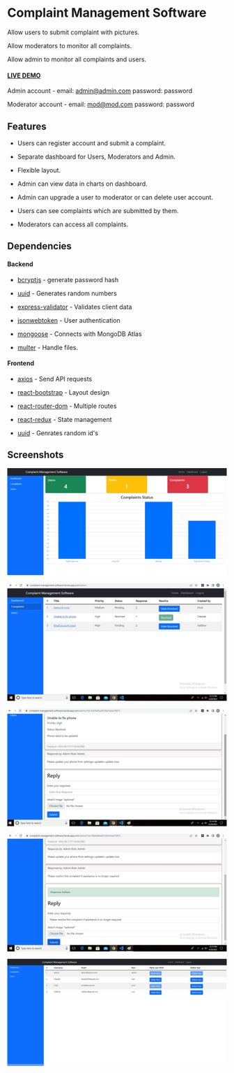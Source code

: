 # Complaint Management Software

 

Allow users to submit complaint with pictures.

Allow moderators to monitor all complaints.

Allow admin to monitor all complaints and users.

 

#### [LIVE DEMO]( https://complaint-management-software.herokuapp.com/)

 
Admin account - email: admin@admin.com password: password

Moderator account - email: mod@mod.com password: password

## Features

- Users can register account and submit a complaint.

- Separate dashboard for Users, Moderators and Admin.

- Flexible layout.

- Admin can view data in charts on dashboard.

- Admin can upgrade a user to moderator or can delete user account.

- Users can see complaints which are submitted by them.

- Moderators can access all complaints.

 

## Dependencies

 

#### Backend

 

- [bcryptjs](https://www.npmjs.com/package/bcryptjs)                        - generate password hash

- [uuid]( https://www.npmjs.com/package/uuid)                                - Generates random numbers

- [express-validator](https://www.npmjs.com/package/express-validator)      - Validates client data

- [jsonwebtoken](https://www.npmjs.com/package/jsonwebtoken)                - User authentication

- [mongoose](https://www.npmjs.com/package/mongoose)                        - Connects with MongoDB Atlas

- [multer]( https://www.npmjs.com/package/multer)                            - Handle files.

 

#### Frontend

 

- [axios](https://www.npmjs.com/package/axios)                              - Send API requests

- [react-bootstrap](https://www.npmjs.com/package/react-bootstrap)          - Layout design

- [react-router-dom]( https://www.npmjs.com/package/react-router-dom)        - Multiple routes

- [react-redux](https://www.npmjs.com/package/react-redux)                  - State management

- [uuid](https://www.npmjs.com/package/uuid)                                - Genrates random id's

 

## Screenshots


![This is an image](https://github.com/deepak-punia/complaint-management-software/blob/main/uploads/dashboard.jpg?raw=true)

![This is an image](https://github.com/deepak-punia/complaint-management-software/blob/main/uploads/screen1.jpg?raw=true)

![This is an image](https://github.com/deepak-punia/complaint-management-software/blob/main/uploads/screen2.jpg?raw=true)

![This is an image](https://github.com/deepak-punia/complaint-management-software/blob/main/uploads/screen3.jpg?raw=true)

![This is an image](https://github.com/deepak-punia/complaint-management-software/blob/main/uploads/users.jpg?raw=true)

 